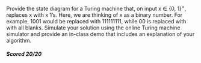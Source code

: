 Provide the state diagram for a Turing machine that, on input x ∈ {0, 1}<sup>+</sup>, replaces x with x 1’s. Here, we are thinking of x as a binary number. For example, 1001 would be replaced with 111111111, while 00 is replaced with with all blanks. Simulate your solution using the online Turing machine simulator and provide an in-class demo that includes an explanation of your algorithm. 

##### Scored 20/20
